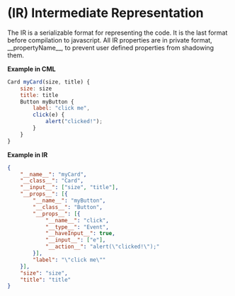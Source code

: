 #  (IR) Intermediate Representation

The IR is a serializable format for representing the code. It is the last format before compilation to javascript. All IR properties are in private format, \_\_propertyName__, to prevent user defined properties from shadowing them.

**Example in CML**
``` javascript
Card myCard(size, title) {
    size: size
    title: title    
    Button myButton {
        label: "click me",
        click(e) {
            alert("clicked!");
        }
    }
}

```

**Example in IR**
``` json
{
    "__name__": "myCard",
    "__class__": "Card",
    "__input__": ["size", "title"],
    "__props__": [{
        "__name__": "myButton",
        "__class__": "Button",
        "__props__": [{
            "__name__": "click",
            "__type__": "Event",
            "__haveInput__": true,
            "__input__": ["e"],
            "__action__": "alert(\"clicked!\");"
        }],
        "label": "\"click me\""
    }],
    "size": "size",
    "title": "title"
}
```
